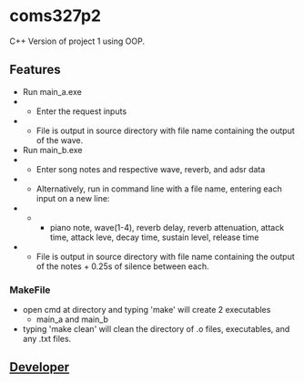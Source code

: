 # coms327p2

C++ Version of project 1 using OOP.

## Features
  - Run main_a.exe
  -	- Enter the request inputs
  -	- File is output in source directory with file name containing the output of the wave.
  - Run main_b.exe
  -	- Enter song notes and respective wave, reverb, and adsr data
  - - Alternatively, run in command line with a file name, entering each input on a new line:
  - - - piano note, wave(1-4), reverb delay, reverb attenuation, attack time, attack leve, decay time, sustain level, release time
  -	- File is output in source directory with file name containing the output of the notes + 0.25s of silence between each.
### MakeFile
 - open cmd at directory and typing 'make' will create 2 executables
    - main_a and main_b
 - typing 'make clean' will clean the directory of .o files, executables, and any .txt files.
 
## [Developer](DEVELOPER.md)